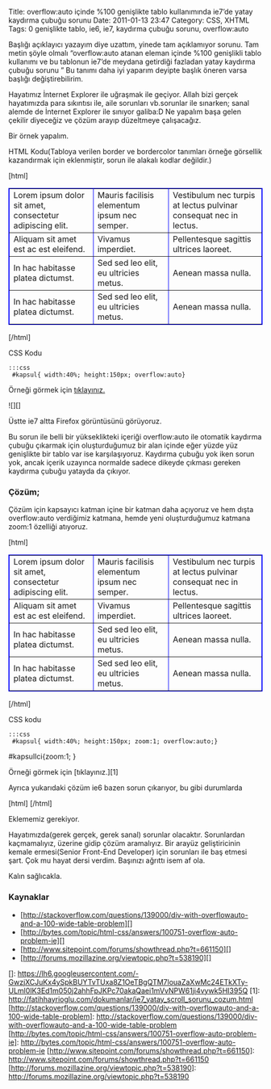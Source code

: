 Title: overflow:auto içinde %100 genişlikte tablo kullanımında ie7’de yatay kaydırma çubuğu sorunu
Date: 2011-01-13 23:47
Category: CSS, XHTML
Tags: 0 genişlikte tablo, ie6, ie7, kaydırma çubuğu sorunu, overflow:auto

Başlığı açıklayıcı yazayım diye uzattım, yinede tam açıklamıyor sorunu.
Tam metin şöyle olmalı “overflow:auto atanan eleman içinde %100
genişlikli tablo kullanımı ve bu tablonun ie7’de meydana getirdiği
fazladan yatay kaydırma çubuğu sorunu ” Bu tanımı daha iyi yaparım
deyipte başlık öneren varsa başlığı değiştirebilirim.

Hayatımız İnternet Explorer ile uğraşmak ile geçiyor. Allah bizi gerçek
hayatımızda para sıkıntısı ile, aile sorunları vb.sorunlar ile sınarken;
sanal alemde de İnternet Explorer ile sınıyor galiba:D Ne yapalım başa
gelen çekilir diyeceğiz ve çözüm arayıp düzeltmeye çalışacağız.

Bir örnek yapalım.

HTML Kodu(Tabloya verilen border ve bordercolor tanımları örneğe
görsellik kazandırmak için eklenmiştir, sorun ile alakalı kodlar
değildir.)

[html] <div id="kapsul"> <table width="100%" cellspacing="0"
cellpadding="0" border="1" bordercolor="#0000FF"> <tr> <td>Lorem
ipsum dolor sit amet, consectetur adipiscing elit. </td> <td>Mauris
facilisis elementum ipsum nec semper. </td> <td>Vestibulum nec
turpis at lectus pulvinar consequat nec in lectus. </td> </tr>
<tr> <td>Aliquam sit amet est ac est eleifend. </td> <td>Vivamus
imperdiet.</td> <td>Pellentesque sagittis ultrices laoreet.</td>
</tr> <tr> <td>In hac habitasse platea dictumst.</td> <td>Sed
sed leo elit, eu ultricies metus. </td> <td>Aenean massa
nulla.</td> </tr> <tr> <td>In hac habitasse platea
dictumst.</td> <td>Sed sed leo elit, eu ultricies metus. </td>
<td>Aenean massa nulla.</td> </tr> </table> </div> [/html]

CSS Kodu

	:::css
	 #kapsul{ width:40%; height:150px; overflow:auto} 

Örneği görmek için [tıklayınız.][]

![][]  

Üstte ie7 altta Firefox görüntüsünü görüyoruz.

Bu sorun ile belli bir yükseklikteki içeriği overflow:auto ile otomatik
kaydırma çubuğu çıkarmak için oluşturduğumuz bir alan içinde eğer yüzde
yüz genişlikte bir tablo var ise karşılaşıyoruz. Kaydırma çubuğu yok
iken sorun yok, ancak içerik uzayınca normalde sadece dikeyde çıkması
gereken kaydırma çubuğu yatayda da çıkıyor.

### Çözüm;

Çözüm için kapsayıcı katman içine bir katman daha açıyoruz ve hem dışta
overflow:auto verdiğimiz katmana, hemde yeni oluşturduğumuz katmana
zoom:1 özelliği atıyoruz.

[html] <div id="kapsul"> <div id="kapsulIci"> <table width="100%"
cellspacing="0" cellpadding="0" border="1" bordercolor="#0000FF">
<tr> <td>Lorem ipsum dolor sit amet, consectetur adipiscing elit.
</td> <td>Mauris facilisis elementum ipsum nec semper. </td>
<td>Vestibulum nec turpis at lectus pulvinar consequat nec in lectus.
</td> </tr> <tr> <td>Aliquam sit amet est ac est eleifend.
</td> <td>Vivamus imperdiet.</td> <td>Pellentesque sagittis
ultrices laoreet.</td> </tr> <tr> <td>In hac habitasse platea
dictumst.</td> <td>Sed sed leo elit, eu ultricies metus. </td>
<td>Aenean massa nulla.</td> </tr> <tr> <td>In hac habitasse
platea dictumst.</td> <td>Sed sed leo elit, eu ultricies metus.
</td> <td>Aenean massa nulla.</td> </tr> </table> </div>
</div> [/html]

CSS kodu

	:::css
	 #kapsul{ width:40%; height:150px; zoom:1; overflow:auto;}
#kapsulIci{zoom:1; } 

Örneği görmek için [tıklayınız.][1]

Ayrıca yukarıdaki çözüm ie6 bazen sorun çıkarıyor, bu gibi durumlarda

[html] <!--[if lt IE 7]><style> #kapsulIci { overflow: auto; }
</style><![endif]--> [/html]

Eklememiz gerekiyor.

Hayatımızda(gerek gerçek, gerek sanal) sorunlar olacaktır. Sorunlardan
kaçmamalıyız, üzerine gidip çözüm aramalıyız. Bir arayüz geliştiricinin
kemale ermesi(Senior Front-End Developer) için sorunları ile baş etmesi
şart. Çok mu hayat dersi verdim. Başınızı ağrıttı isem af ola.

Kalın sağlıcakla.

### Kaynaklar

-   [http://stackoverflow.com/questions/139000/div-with-overflowauto-and-a-100-wide-table-problem][]
-   [http://bytes.com/topic/html-css/answers/100751-overflow-auto-problem-ie][]
-   [http://www.sitepoint.com/forums/showthread.php?t=661150][]
-   [http://forums.mozillazine.org/viewtopic.php?t=538190][]

</p>

  [tıklayınız.]: http://fatihhayrioglu.com/dokumanlar/ie7_yatay_scroll_sorunu_.html
  []: https://lh6.googleusercontent.com/-GwzjXCJuKx4ySpkBUYTvTUxa8Z1OeTBgQTM7louaZaXwMc24ETkXTy-ULml0IK3Ed1m050j2ahhFpJKPc70akaQaei1mVvNPW61ji4vywk5HI395Q
  [1]: http://fatihhayrioglu.com/dokumanlar/ie7_yatay_scroll_sorunu_cozum.html
  [http://stackoverflow.com/questions/139000/div-with-overflowauto-and-a-100-wide-table-problem]:
    http://stackoverflow.com/questions/139000/div-with-overflowauto-and-a-100-wide-table-problem
  [http://bytes.com/topic/html-css/answers/100751-overflow-auto-problem-ie]:
    http://bytes.com/topic/html-css/answers/100751-overflow-auto-problem-ie
  [http://www.sitepoint.com/forums/showthread.php?t=661150]: http://www.sitepoint.com/forums/showthread.php?t=661150
  [http://forums.mozillazine.org/viewtopic.php?t=538190]: http://forums.mozillazine.org/viewtopic.php?t=538190
